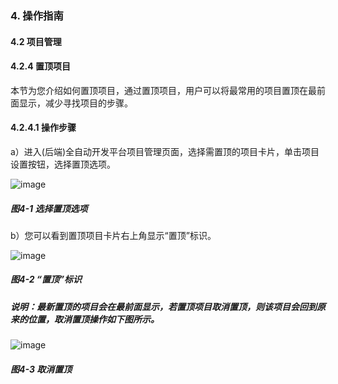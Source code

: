 ### 4. 操作指南

#### 4.2 项目管理

#### 4.2.4 置顶项目

本节为您介绍如何置顶项目，通过置顶项目，用户可以将最常用的项目置顶在最前面显示，减少寻找项目的步骤。

#### 4.2.4.1 操作步骤

a）进入(后端)全自动开发平台项目管理页面，选择需置顶的项目卡片，单击项目设置按钮，选择置顶选项。

![image](https://user-images.githubusercontent.com/79617492/196120853-65a145cd-77e3-4d5c-b07f-69d8d418d367.png)

##### 图4-1 选择置顶选项

b）您可以看到置顶项目卡片右上角显示“置顶”标识。

![image](https://user-images.githubusercontent.com/79617492/196120883-f34c461d-61c6-4954-86c3-486100b1d0c2.png)

##### 图4-2 “置顶”标识

##### 说明：最新置顶的项目会在最前面显示，若置顶项目取消置顶，则该项目会回到原来的位置，取消置顶操作如下图所示。

![image](https://user-images.githubusercontent.com/79617492/196120920-6b02eeb8-e8e7-4998-b86a-2fc67a1bb54a.png)

##### 图4-3 取消置顶
